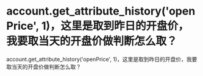 # account.get_attribute_history('openPrice', 1)，这里是取到昨日的开盘价，我要取当天的开盘价做判断怎么取？

account.get_attribute_history('openPrice', 1)，这里是取到昨日的开盘价，我要取当天的开盘价做判断怎么取？